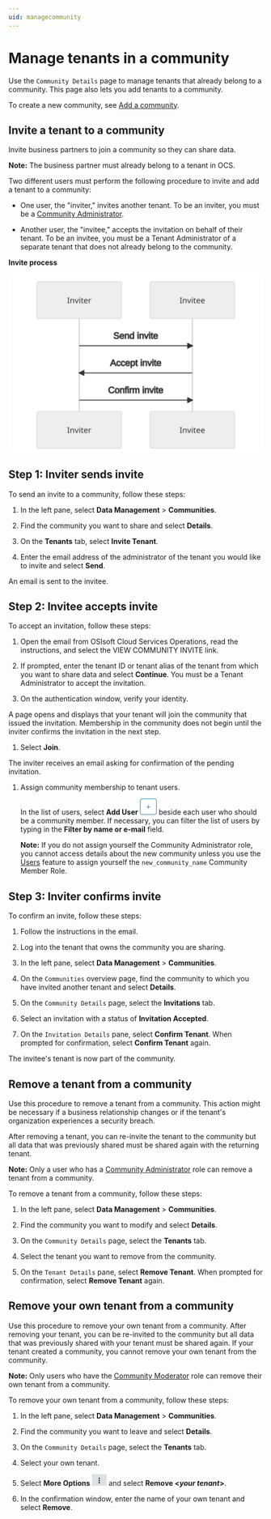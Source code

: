 ```yaml
---
uid: managecommunity
---
```


# Manage tenants in a community

Use the `Community Details` page to manage tenants that already belong to a community. This page also lets you add tenants to a community.

To create a new community, see [Add a community](xref:add-community).

## Invite a tenant to a community

Invite business partners to join a community so they can share data. 

**Note:** The business partner must already belong to a tenant in OCS.

Two different users must perform the following procedure to invite and add a tenant to a community:

- One user, the "inviter," invites another tenant. To be an inviter, you must be a [Community Administrator](xref:ccRoles#how-are-communities-administered).

- Another user, the "invitee," accepts the invitation on behalf of their tenant. To be an invitee, you must be a Tenant Administrator of a separate tenant that does not already belong to the community.

**Invite process**

![Invite process](images/invite-process.drawio.svg)

## Step 1: Inviter sends invite

To send an invite to a community, follow these steps:

1. In the left pane, select **Data Management** > **Communities**.

1. Find the community you want to share and select **Details**.

1. On the **Tenants** tab, select **Invite Tenant**.

1. Enter the email address of the administrator of the tenant you would like to invite and select **Send**.

  An email is sent to the invitee.

## Step 2: Invitee accepts invite

To accept an invitation, follow these steps:

1. Open the email from OSIsoft Cloud Services Operations, read the instructions, and select the VIEW COMMUNITY INVITE link.

1. If prompted, enter the tenant ID or tenant alias of the tenant from which you want to share data and select **Continue**. You must be a Tenant Administrator to accept the invitation.

1. On the authentication window, verify your identity.

  A page opens and displays that your tenant will join the community that issued the invitation. Membership in the community does not begin until the inviter confirms the invitation in the next step.

1. Select **Join**.

  The inviter receives an email asking for confirmation of the pending invitation.

1. Assign community membership to tenant users.

    In the list of users, select **Add User** ![Add User](images\add-button-white-background.png "Add User") beside each user who should be a community member. If necessary, you can filter the list of users by typing in the **Filter by name or e-mail** field.

    **Note:** If you do not assign yourself the Community Administrator role, you cannot access details about the new community unless you use the [Users](xref:ccUsers) feature to assign yourself the `new_community_name` Community Member Role.

## Step 3: Inviter confirms invite

To confirm an invite, follow these steps:

1. Follow the instructions in the email.

1. Log into the tenant that owns the community you are sharing.

1. In the left pane, select **Data Management** > **Communities**.

1. On the `Communities` overview page, find the community to which you have invited another tenant and select **Details**.

1. On the `Community Details` page, select the **Invitations** tab.

1. Select an invitation with a status of **Invitation Accepted**.

1. On the `Invitation Details` pane, select **Confirm Tenant**. When prompted for confirmation, select **Confirm Tenant** again.

  The invitee's tenant is now part of the community.

## Remove a tenant from a community

Use this procedure to remove a tenant from a community. This action might be necessary if a business relationship changes or if the tenant's organization experiences a security breach.

After removing a tenant, you can re-invite the tenant to the community but all data that was previously shared must be shared again with the returning tenant.

**Note:** Only a user who has a [Community Administrator](xref:communityroles#community-administrator) role can remove a tenant from a community.  

To remove a tenant from a community, follow these steps:

1. In the left pane, select **Data Management** > **Communities**.

1. Find the community you want to modify and select **Details**.

1. On the `Community Details` page, select the **Tenants** tab.

1. Select the tenant you want to remove from the community. 

1. On the `Tenant Details` pane, select **Remove Tenant**. When prompted for confirmation, select **Remove Tenant** again.

## Remove your own tenant from a community

Use this procedure to remove your own tenant from a community. After removing your tenant, you can be re-invited to the community but all data that was previously shared with your tenant must be shared again. If your tenant created a community, you cannot remove your own tenant from the community.

**Note:** Only users who have the [Community Moderator](xref:communityroles#community-moderator) role can remove their own tenant from a community.

To remove your own tenant from a community, follow these steps:

1. In the left pane, select **Data Management** > **Communities**.

1. Find the community you want to leave and select **Details**.

1. On the `Community Details` page, select the **Tenants** tab.

1. Select your own tenant.

1. Select **More Options** ![More Options](images\more-options.png "More Options") and select **Remove \<*your tenant*\>**.

1. In the confirmation window, enter the name of your own tenant and select **Remove**.
